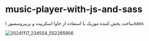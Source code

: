 # music-player-with-js-and-sass
ساخت پخش کننده موزیک با استفاده از جاوا اسکریپت و  پریپروسسور اsass


![20241117_234554_552265956](https://github.com/user-attachments/assets/802610f6-7895-4a87-8e19-635ff864e395)

